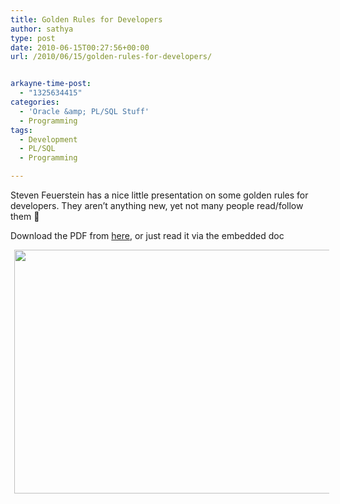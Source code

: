 ```yaml
---
title: Golden Rules for Developers
author: sathya
type: post
date: 2010-06-15T00:27:56+00:00
url: /2010/06/15/golden-rules-for-developers/


arkayne-time-post:
  - "1325634415"
categories:
  - 'Oracle &amp; PL/SQL Stuff'
  - Programming
tags:
  - Development
  - PL/SQL
  - Programming

---
```

Steven Feuerstein has a nice little presentation on some golden rules for developers. They aren&#8217;t anything new, yet not many people read/follow them 🙂

Download the PDF from <a href="https://www.toadworld.com/Portals/0/stevenf/Golden%20Rules%20for%20Developers.pdf" target="_blank">here</a>, or just read it via the embedded doc

<a id="aptureLink_3yStRfMwMO" style="margin-top: 0px; margin-right: auto; margin-bottom: 0px; margin-left: auto; text-align: center; display: inline !important; padding-top: 0px; padding-right: 6px; padding-bottom: 0px; padding-left: 6px;" href="https://www.toadworld.com/Portals/0/stevenf/Golden%20Rules%20for%20Developers.pdf"><img style="border: 0px initial initial;" title="Golden Rules for Developers" src="https://placeholder.apture.com/ph/660x390_ScribdByUrlItem/" alt="" width="660px" height="390px" /></a>
